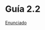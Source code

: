 # Guía 2.2

[Enunciado](https://docs.google.com/document/d/1b7FyQu90RZhRwz51hEuO83BtNqeofTun/preview)
